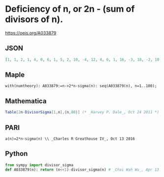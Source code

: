 # Deficiency of n, or 2n \- \(sum of divisors of n\)\.
https://oeis.org/A033879
## JSON
```JSON
[1, 1, 2, 1, 4, 0, 6, 1, 5, 2, 10, -4, 12, 4, 6, 1, 16, -3, 18, -2, 10, 8, 22, -12, 19, 10, 14, 0, 28, -12, 30, 1, 18, 14, 22, -19, 36, 16, 22, -10, 40, -12, 42, 4, 12, 20, 46, -28, 41, 7, 30, 6, 52, -12, 38, -8, 34, 26, 58, -48, 60, 28, 22, 1, 46, -12, 66, 10, 42, -4, 70, -51]
```
## Maple
```Maple
with(numtheory): A033879:=n->2*n-sigma(n): seq(A033879(n), n=1..100);
```
## Mathematica
```Mathematica
Table[2n-DivisorSigma[1,n],{n,80}] (* _Harvey P. Dale_, Oct 24 2011 *)
```
## PARI
```PARI
a(n)=2*n-sigma(n) \\ _Charles R Greathouse IV_, Oct 13 2016
```
## Python
```Python
from sympy import divisor_sigma
def A033879(n): return (n<<1)-divisor_sigma(n) # _Chai Wah Wu_, Apr 13 2024
```
